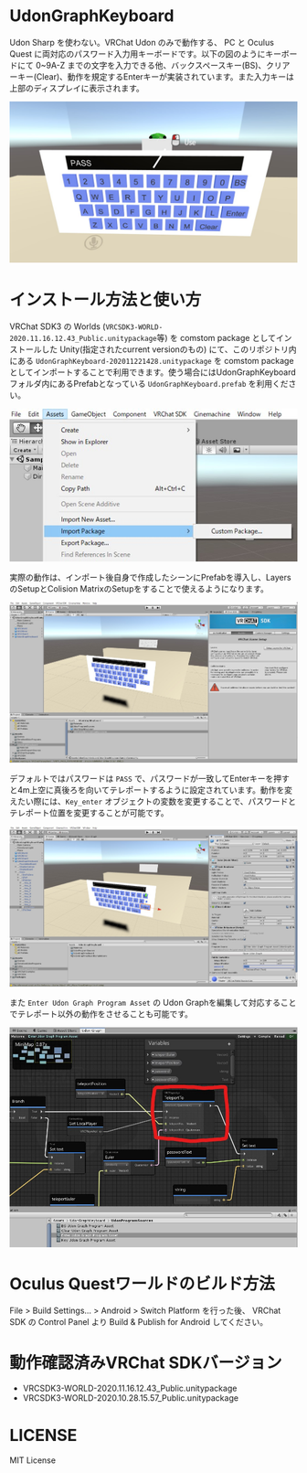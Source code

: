 # UdonGraphKeyboard
Udon Sharp を使わない。VRChat Udon のみで動作する、 PC と Oculus Quest に両対応のパスワード入力用キーボードです。以下の図のようにキーボードにて 0~9A-Z までの文字を入力できる他、バックスペースキー(BS)、クリアーキー(Clear)、動作を規定するEnterキーが実装されています。また入力キーは上部のディスプレイに表示されます。

![動作イメージ](./images/0.jpg)

# インストール方法と使い方
VRChat SDK3 の Worlds (`VRCSDK3-WORLD-2020.11.16.12.43_Public.unitypackage`等) を comstom package としてインストールした Unity(指定されたcurrent versionのもの) にて、このリポジトリ内にある `UdonGraphKeyboard-202011221428.unitypackage` を comstom package としてインポートすることで利用できます。使う場合にはUdonGraphKeyboardフォルダ内にあるPrefabとなっている `UdonGraphKeyboard.prefab` を利用ください。

![インポート](./images/1.jpg)


実際の動作は、インポート後自身で作成したシーンにPrefabを導入し、LayersのSetupとColision MatrixのSetupをすることで使えるようになります。

![インポート後](./images/2.jpg)

デフォルトではパスワードは `PASS` で、パスワードが一致してEnterキーを押すと4m上空に真後ろを向いてテレポートするように設定されています。動作を変えたい際には、`Key_enter` オブジェクトの変数を変更することで、パスワードとテレポート位置を変更することが可能です。

![パスワード変更](./images/3.jpg)

また `Enter Udon Graph Program Asset` の Udon Graphを編集して対応することでテレポート以外の動作をさせることも可能です。

![Udon Graph](./images/4.jpg)

# Oculus Questワールドのビルド方法
File > Build Settings... > Android > Switch Platform を行った後、 VRChat SDK の Control Panel より Build & Publish for Android してください。

# 動作確認済みVRChat SDKバージョン

- VRCSDK3-WORLD-2020.11.16.12.43_Public.unitypackage
- VRCSDK3-WORLD-2020.10.28.15.57_Public.unitypackage

# LICENSE
MIT License


